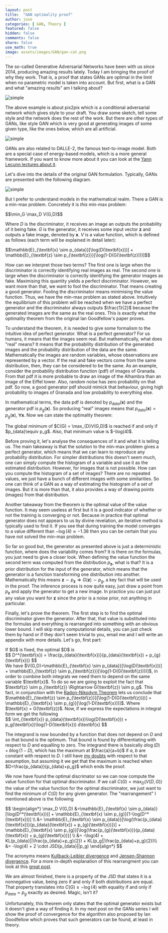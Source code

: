 ```yaml
---
layout: post
title:  "GAN optimality proof"
author: jose
categories: [ GAN, Theory ]
featured: false
hidden: false
comments: false
share: false
use_math: true
image: assets/images/GAN/gan-cat.png
---
```


The so-called Generative Adversarial Networks have been with us since 2014, producing amazing results lately. Today I am bringing the proof of why they work. That is, a proof that states GANs are optimal in the limit when no parametric model is taken into account. But first, what is a GAN and what "amazing results" am I talking about?

<p class="text-center"><img class="" src="{{site.baseurl}}/assets/images/GAN/pix2pix.png" alt="simple" /></p>

The above example is about pix2pix which is a conditional adversarial network which gives style to your draft. You draw some sketch, tell some style and the network does the rest of the work. But there are other types of GANs, like style GAN which is very good at generating images of some given type, like the ones below, which are all artificial.

<p class="text-center"><img class="" src="{{site.baseurl}}/assets/images/GAN/stylegan.png" alt="simple" /></p>

GANs are also related to DALLE-2, the famous text-to-image model. Both are a special case of energy-based models, which is a more general framework. If you want to know more about it you can look at the [Yann Lecunn lectures about it](https://www.youtube.com/watch?v=tVwV14YkbYs). 

Let's dive into the details of the original GAN formulation. Typically, GANs are presented with the following diagram.

<p class="text-center"><img class="" src="{{site.baseurl}}/assets/images/GAN/gan-diagram.png" alt="simple" /></p>

But I prefer to understand models in the mathematical realm. There a GAN is a min-max problem. Concretely it is _this_ min-max problem:

<div>$$\min_G \max_D V(G,D)$$</div>

Where $D$ is the discriminator, it receives an image an outputs the probability of it being fake. $G$ is the generator, it receives some input vector $\textbf{z}$ and outputs a fake image, denoted by $\textbf{x}$. $V$ is a value function, which is defined as follows (each term will be explained in detail later):

<div>$$\mathbb{E}_{\textbf{x} \sim p_{data}}[\log(D(\textbf{x}))] + \mathbb{E}_{\textbf{z} \sim p_{\textbf{z}}}[\log(1-D(G(\textbf{z})))]$$</div>

How can we interpret those two terms? The first one is large when the discriminator is correctly identifying real images as real. The second one is large when the discriminator is correctly identifying the generator images as fake. Maximising this quantity yields a perfect discriminator. However, we want more than that, we want to fool the discriminator. That means creating a good generator. Fooling the discriminator means minimising the value function. Thus, we have the min-max problem as stated above. Intuitively the equilibrium of this problem will be reached when we have a perfect generator and the discriminator always outputs $\frac{1}{2}$ because the generated images are the same as the real ones. This is exactly what the optimality theorem from the original Ian Goodfellow's paper proves.

To understand the theorem, it is needed to give some formalism to the intuitive idea of perfect generator. What is a perfect generator? For us humans, it means that the images seem real. But mathematically, what does "real" means? It means that the probability distribution of the generated images and the probability distribution of the data are the same. Mathematically the images are random variables, whose observations are represented by a vector. If the real and fake vectors come from the same distribution, then, they can be considered to be the same. As an example, consider the probability distribution function (pdf) of images of Granada. From that pdf it is more probable to draw an image of the Alhambra than an image of the Eiffel tower. Also, random noise has zero probability on that pdf. So now, a good generator pdf should mimick that behaviour, giving high probability to images of Granada and low probability to everything else. 

In mathematical terms, the data pdf is denoted by $p_{data}(\textbf{x})$ and the generator pdf is $p_{g}(\textbf{x})$. So producing "real" images means that $p_{data}(\textbf{x}) = p_{g}(\textbf{x})$, $\forall \textbf{x}$. Now we can state the optimality theorem:

<div class="theorem"> The global minimum of $C(G) = \max_{D}V(G,D)$ is reached if and only if $p_{data}\equiv p_g$. Also, that minimum value is $-\log(4)$.</div>

Before proving it, let's analyse the consequences of it and what it is telling us. The main takeaway is that the solution to the min-max problem gives a perfect generator, which means that we can learn to reproduce any probability distribution. For simpler distributions this doesn't seem much, one can simply compute the histogram of a variable and use it as the estimated distribution. However, for images that is not possible. How can you compute the histogram of a set of images? There are no repeated values, we just have a bunch of different images with some similarities. So one can think of a GAN as a way of estimating the histogram of a set of images. But it is more than that, it also provides a way of drawing points (images) from that distribution. 

Another takeaway from the theorem is the optimal value of the value function. It may seem useless at first but it is a good indicator of whether or not the training is converging or not. Because in practice that optimal generator does not appears to us by divine revelation, an iterative method is typically used to find it. If you see that during training the model converges to a value different than $-\log(4) \approx -1.38$ then you can be certain that you have not solved the min-max problem.

So far so good but, the generator as presented above is just a deterministic function, where does the variability comes from? It is there on the formulas, you just need to give a closer look. When defining the value function the second term was computed from the distribution $p_{\textbf{z}}$, what is that? It is a prior distribution for the input of the generator, which means that the generator is a function transforming one distribution into another. Mathematically this means $\textbf{z} \sim p_{\textbf{z}} \Rightarrow G(\textbf{z}) \sim p_g$, a key fact that will be used in the proof. The inference process is now quite easy, just draw a point from $p_{\textbf{z}}$ and apply the generator to get a new image. In practice you can just put any value you want for $\textbf{z}$ since the prior is a noise prior, not anything in particular.

Finally, let's prove the theorem. The first step is to find the optimal discriminator given the generator. After that, that value is substituted into the formulas and everything is rearranged into something with an obvious lower bound. I will skip many computational details, you can just check them by hand or if they don't seem trivial to you, email me and I will write an appendix with more details. Let's go, first part:

<div class="prop"> If $G$ is fixed, the optimal $D$ is 
<div>$$ D^*(\textbf{x}) = \frac{p_{data}(\textbf{x})}{p_{data}(\textbf{x}) + p_{g}(\textbf{x})} $$</div>
</div>

<div class="proof"> We have $V(G,D)=\mathbb{E}_{\textbf{x} \sim p_{data}}[\log(D(\textbf{x}))] + \mathbb{E}_{\textbf{z} \sim p_{\textbf{z}}}[\log(1-D(G(\textbf{z})))]$, in order to combine both integrals we need them to depend on the same variable $\textbf{x}$. To do so we are going to exploit the fact that $\textbf{z} \sim p_{\textbf{z}} \Rightarrow G(\textbf{z}) \sim p_g$. This fact, in conjunction with the <a href="https://en.wikipedia.org/wiki/Radon%E2%80%93Nikodym_theorem">Radon-Nikodym Theorem</a> lets us conclude that $\mathbb{E}_{\textbf{z} \sim p_{\textbf{z}}}[\log(1-D(G(\textbf{z})))] = \mathbb{E}_{\textbf{x} \sim p_{g}}[\log(1-D(\textbf{x}))]$. Where $\textbf{x} = G(\textbf{z})$. Now, if we express the expectations in integral form we get the following
<div>$$ \int_{\textbf{x}} p_{data}(\textbf{x})\log(D(\textbf{x})) + p_g(\textbf{x})\log(1-D(\textbf{x})) d\textbf{x} $$</div>

The integrand is now bounded by a function that does not depend on $D$ and so that bound is the optimum. That bound is found by differentiating with respect to $D$ and equalling to zero. The integrand there is basically $a \log(D) + b\log(1-D)$, which has the maximum at $\frac{a}{a+b}$ if $a$, $b$ are constant with respect to $D$. I still have <a href="https://datascience.stackexchange.com/questions/113390/minor-error-in-ian-goodfellows-gan-optimality-proof">my doubts</a> with respect to that assumption, but assuming it we get that the maximum is reached when $D=\frac{p_{data}}{p_{data}+p_g}$ which ends the proof.
</div>

We now have found the optimal discrimator so we can now compute the value function for that optimal discriminator. If we call $C(G)=\max_{D}(V(D,G))$ the value of the value function for the optimal discriminator, we just want to find the minimum of $C(G)$ for any given generator. The "rearrangement" I mentioned above is the following

<div>$$ 
\begin{align*}
\max_D V(G,D) &=\mathbb{E}_{\textbf{x} \sim p_{data}}[\log(D^*(\textbf{x}))] + \mathbb{E}_{\textbf{x} \sim p_{g}}[1-\log(D^*(\textbf{x}))] \\
&= \mathbb{E}_{\textbf{x} \sim p_{data}}[\log(\frac{p_{data}(\textbf{x})}{p_{data}(\textbf{x}) + p_{g}(\textbf{x})})] + \mathbb{E}_{\textbf{x} \sim p_{g}}[\log(\frac{p_{g}(\textbf{x})}{p_{data}(\textbf{x}) + p_{g}(\textbf{x})}] \\
&= -\log(4) + KL(p_{data}||\frac{p_{data}+p_g}{2}) + KL(p_g||\frac{p_{data}+p_g}{2})\\
&= -\log(4) + 2 \cdot JSD(p_{data}||p_g)
\end{align*}
$$</div>

The acronyms means [Kullback-Leibler divergence](https://en.wikipedia.org/wiki/Kullback%E2%80%93Leibler_divergence) and [Jensen-Shannon divergence](https://en.wikipedia.org/wiki/Jensen%E2%80%93Shannon_divergence). For a more in-depth explanation of this rearrangment you can look at this [great post](https://srome.github.io/An-Annotated-Proof-of-Generative-Adversarial-Networks-with-Implementation-Notes/).

We are almost finished, there is a property of the JSD that states it is a nonnegative value, being zero if and only if both distributions are equal. That property translates into $C(G) \ge -\log(4)$ with equality if and only if $p_{data} = p_g$ exactly as desired. Magic, isn't it?

Unfortunately, this theorem only states that the optimal generator exists but it doesn't give a way of finding it. In my next post on the GANs series I will show the proof of convergence for the algorithm also proposed by Ian Goodfellow which proves that such generators can be found, at least in theory.

